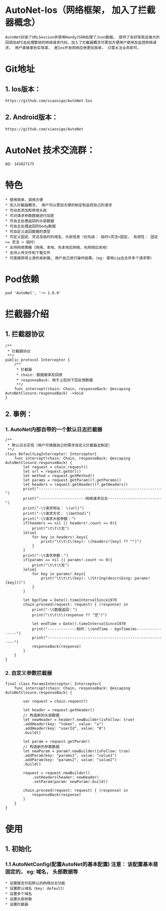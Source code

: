 # AutoNet-Ios（网络框架， 加入了拦截器概念）

	AutoNet封装了URLSession并使用HandyJSON处理了Json数据。 提供了友好简易且强大的回调及API去处理繁琐的网络请求代码，加入了拦截器概念可更加方便用户使用及监控网络请求， 用户直接拿到实体类， 是Ios开发网络应用更加简单， 只需关注业务即可。

# Git地址
## 1. Ios版本：
	https://github.com/xiaoxige/AutoNet-Ios
## 2. Android版本：
	https://github.com/xiaoxige/AutoNet
# AutoNet 技术交流群：
	QQ: 141027175
# 特色
	* 使用简单、调用方便
	* 加入拦截器概念， 用户可以更加方便的制定和监控自己的请求
	* 可动态添加和修改头部
	* 可对请求参数数据进行加密
	* 可自主处理返回的头部数据
	* 可自主处理返回的body数据
	* 可自定义返回数据的类型
	* 可定义固定、灵活及临时的域名、头部信息（优先级： 临时>灵活>固定。 有效性： 固定 >= 灵活 > 临时）
	* 支持网络策略（网络、本地、先本地后网络、先网络后本地）
	* 支持上传文件和下载文件
	* 可直接获得上游的发射器, 用户自己进行操作结果。（eg: 使用zip去合并多个请求等）

# Pod依赖
	pod 'AutoNet', '~> 1.0.0'
# 拦截器介绍
## 1. 拦截器协议
	/**
	 * 拦截器协议
 	 **/
	public protocol Interceptor {
	    /**
	     * 拦截器
	     * chain: 数据载体及回馈
	     * responseBack: 用于上层向下层反馈数据
	     **/
	    func intercept(chain: Chain, responseBack: @escaping AutoNetClosure.responseBack) ->Void
	}
## 2. 事例：
### 1. AutoNet内部自带的一个默认日志拦截器
	/**
	 * 默认日志实现（用户可根据自己的需求自定义拦截器去制定）
 	 **/
	class DefaultLogInterceptor: Interceptor{
	    func intercept(chain: Chain, responseBack: @escaping AutoNetClosure.responseBack) {
	        let request = chain.request()
	        let url = request.getUrl()
	        let method = request.getMethod()
	        let params = request.getParam()?.getParams()
	        let headers = request.getHeader()?.getHeaders()
	        print("-------------------------------------------------------")
	        print("---------------------网络请求日志------------------------")
	        print("-\t请求地址： \(url)")
	        print("-\t请求方式： \(method)")
	        print("-\t请求头部参数：")
	        if(headers == nil || headers!.count <= 0){
	            print("\t\t\t无")
	        }else{
	            for key in headers!.keys{
	                print("\t\t\t\(key): \(headers![key] ?? "")")
	            }
	        }
	        print("-\t请求参数：")
	        if(params == nil || params!.count <= 0){
	            print("\t\t\t无")
	        }else{
	            for key in params!.keys{
	                print("\t\t\t\(key): \(String(describing: params![key]))")
	            }
	        }
	        
	        let bgnTime = Date().timeIntervalSince1970
	        chain.proceed(request: request) { (response) in
	            print("-\t数据返回：")
	            print("\t\t\t\(response ?? "空")")
	            
	            let endTime = Date().timeIntervalSince1970
	            print("-------------耗时：\(endTime - bgnTime)ms----------------")
	            print("-------------------------------------------------------")
	            responseBack(response)
	        }
	    }
	}

### 2. 自定义参数拦截器
	final class ParamsInterceptor: Interceptor{
	    func intercept(chain: Chain, responseBack: @escaping AutoNetClosure.responseBack) {
	        
	        var request = chain.request()
	        
	        let header = request.getHeader()
	        // 构造新的头部数据
	        let newHeader = header?.newBuilder(isFollow: true)
	        .addHeader(key: "token", value: "a")
	        .addHeader(key: "userId", value: "0")
	        .build()
	        
	        let param = request.getParam()
	        // 构造新的参数数据
	        let newParam = param?.newBuilder(isFollow: true)
	        .addParam(key: "params1", value: "value1")
	        .addParam(key: "params2", value: "value2")
	        .build()
	        
	        request = request.newBuilder()
	            .setHeaders(header: newHeader)
	            .setParam(param: newParam).build()
	        
	        chain.proceed(request: request) { (response) in
	            responseBack(response)
	        }
	    }
	}

# 使用
## 1. 初始化
### 1.1 AutoNetConfig(配置AutoNet的基本配置) 注意： 该配置基本是固定的， eg: 域名， 头部数据等
	* 设置是否开启默认的网络日志功能
	* 设置默认域名（key: default）
	* 设置多个域名
	* 设置头部参数
	* 设置拦截器


